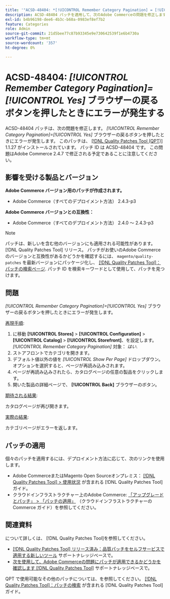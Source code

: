 ```yaml
---
title: '"ACSD-48404: *[!UICONTROL Remember Category Pagination] = [!UICONTROL Yes]* ブラウザーの戻るボタンを押すとエラーが発生する」'
description: ACSD-48404 パッチを適用して、次のAdobe Commerceの問題を修正します。*[!UICONTROL Remember Category Pagination] = [!UICONTROL Yes]* ブラウザーの戻るボタンを押すとエラーが発生します。
exl-id: b4b96198-dee6-4b3c-b60a-0983ef8ef7b2
feature: Categories
role: Admin
source-git-commit: 21d5bee77c87b93345e9e730642539f1e6b4730a
workflow-type: tm+mt
source-wordcount: '357'
ht-degree: 0%

---
```


# ACSD-48404: *[!UICONTROL Remember Category Pagination]=[!UICONTROL Yes]* ブラウザーの戻るボタンを押したときにエラーが発生する

ACSD-48404 パッチは、次の問題を修正します。 *[!UICONTROL Remember Category Pagination]=[!UICONTROL Yes]* ブラウザーの戻るボタンを押したときにエラーが発生します。 このパッチは、 [[!DNL Quality Patches Tool (QPT)]](/help/announcements/adobe-commerce-announcements/magento-quality-patches-released-new-tool-to-self-serve-quality-patches.md) 1.1.27 がインストールされています。 パッチ ID は ACSD-48404 です。 この問題はAdobe Commerce 2.4.7 で修正される予定であることに注意してください。

## 影響を受ける製品とバージョン

**Adobe Commerce バージョン用のパッチが作成されます。**

* Adobe Commerce（すべてのデプロイメント方法） 2.4.3-p3

**Adobe Commerce バージョンとの互換性：**

* Adobe Commerce（すべてのデプロイメント方法） 2.4.0 ～ 2.4.3-p3

>[!NOTE]
>
>パッチは、新しいを含む他のバージョンにも適用される可能性があります。 [!DNL Quality Patches Tool] リリース。 パッチがお使いのAdobe Commerceのバージョンと互換性があるかどうかを確認するには、 `magento/quality-patches` を最新バージョンにパッケージ化し、 [[!DNL Quality Patches Tool]：パッチの検索ページ](https://experienceleague.adobe.com/tools/commerce-quality-patches/index.html). パッチ ID を検索キーワードとして使用して、パッチを見つけます。

## 問題

*[!UICONTROL Remember Category Pagination]=[!UICONTROL Yes]* ブラウザーの戻るボタンを押したときにエラーが発生します。


<u>再現手順</u>:

1. に移動 **[!UICONTROL Stores]** > **[!UICONTROL Configuration]** > **[!UICONTROL Catalog]** > **[!UICONTROL Storefront]**、を設定します。 *[!UICONTROL Remember Category Pagination]* 対象： *はい*.
1. ストアフロントでカテゴリを開きます。
1. デフォルト値以外の値を *[!UICONTROL Show Per Page]* ドロップダウン。 オプションを選択すると、ページが再読み込みされます。
1. ページが再読み込みされたら、カタログページの任意の製品をクリックします。
1. 開いた製品の詳細ページで、 **[!UICONTROL Back]** ブラウザーのボタン。

<u>期待される結果</u>:

カタログページが再び開きます。

<u>実際の結果</u>:

カテゴリページがエラーを返します。

## パッチの適用

個々のパッチを適用するには、デプロイメント方法に応じて、次のリンクを使用します。

* Adobe CommerceまたはMagento Open Sourceオンプレミス： [[!DNL Quality Patches Tool] > 使用状況](https://experienceleague.adobe.com/docs/commerce-operations/tools/quality-patches-tool/usage.html) が含まれる [!DNL Quality Patches Tool] ガイド。
* クラウドインフラストラクチャー上のAdobe Commerce: [「アップグレードとパッチ」 > 「パッチの適用」](https://experienceleague.adobe.com/docs/commerce-cloud-service/user-guide/develop/upgrade/apply-patches.html) （クラウドインフラストラクチャーのCommerce ガイド）を参照してください。

## 関連資料

について詳しくは、 [!DNL Quality Patches Tool]を参照してください。

* [[!DNL Quality Patches Tool] リリース済み：品質パッチをセルフサービスで適用する新しいツール](/help/announcements/adobe-commerce-announcements/magento-quality-patches-released-new-tool-to-self-serve-quality-patches.md) サポートナレッジベースで。
* [次を使用して、Adobe Commerceの問題にパッチが適用できるかどうかを確認します [!DNL Quality Patches Tool]](/help/support-tools/patches-available-in-qpt-tool/check-patch-for-magento-issue-with-magento-quality-patches.md) サポートナレッジベースで。

QPT で使用可能なその他のパッチについては、を参照してください。 [[!DNL Quality Patches Tool]：パッチの検索](https://experienceleague.adobe.com/tools/commerce-quality-patches/index.html) が含まれる [!DNL Quality Patches Tool] ガイド。
